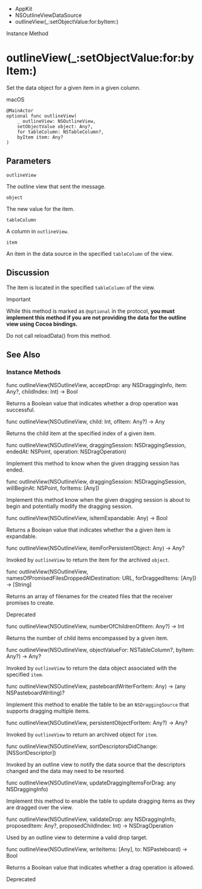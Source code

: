 

- AppKit
- NSOutlineViewDataSource
-  outlineView(\_:setObjectValue:for:byItem:) 

Instance Method

# outlineView(\_:setObjectValue:for:byItem:)

Set the data object for a given item in a given column.

macOS

``` source
@MainActor
optional func outlineView(
    _ outlineView: NSOutlineView,
    setObjectValue object: Any?,
    for tableColumn: NSTableColumn?,
    byItem item: Any?
)
```

## Parameters 

`outlineView`  

The outline view that sent the message.

`object`  

The new value for the item.

`tableColumn`  

A column in `outlineView`.

`item`  

An item in the data source in the specified `tableColumn` of the view.

## Discussion

The item is located in the specified `tableColumn` of the view.

Important

While this method is marked as `@optional` in the protocol, **you must implement this method if you are not providing the data for the outline view using Cocoa bindings.**

Do not call reloadData() from this method.

## See Also

### Instance Methods

func outlineView(NSOutlineView, acceptDrop: any NSDraggingInfo, item: Any?, childIndex: Int) -> Bool

Returns a Boolean value that indicates whether a drop operation was successful.

func outlineView(NSOutlineView, child: Int, ofItem: Any?) -> Any

Returns the child item at the specified index of a given item.

func outlineView(NSOutlineView, draggingSession: NSDraggingSession, endedAt: NSPoint, operation: NSDragOperation)

Implement this method to know when the given dragging session has ended.

func outlineView(NSOutlineView, draggingSession: NSDraggingSession, willBeginAt: NSPoint, forItems: [Any])

Implement this method know when the given dragging session is about to begin and potentially modify the dragging session.

func outlineView(NSOutlineView, isItemExpandable: Any) -> Bool

Returns a Boolean value that indicates whether the a given item is expandable.

func outlineView(NSOutlineView, itemForPersistentObject: Any) -> Any?

Invoked by `outlineView` to return the item for the archived `object`.

func outlineView(NSOutlineView, namesOfPromisedFilesDroppedAtDestination: URL, forDraggedItems: [Any]) -> [String]

Returns an array of filenames for the created files that the receiver promises to create.

Deprecated

func outlineView(NSOutlineView, numberOfChildrenOfItem: Any?) -> Int

Returns the number of child items encompassed by a given item.

func outlineView(NSOutlineView, objectValueFor: NSTableColumn?, byItem: Any?) -> Any?

Invoked by `outlineView` to return the data object associated with the specified `item`.

func outlineView(NSOutlineView, pasteboardWriterForItem: Any) -> (any NSPasteboardWriting)?

Implement this method to enable the table to be an `NSDraggingSource` that supports dragging multiple items.

func outlineView(NSOutlineView, persistentObjectForItem: Any?) -> Any?

Invoked by `outlineView` to return an archived object for `item`.

func outlineView(NSOutlineView, sortDescriptorsDidChange: [NSSortDescriptor])

Invoked by an outline view to notify the data source that the descriptors changed and the data may need to be resorted.

func outlineView(NSOutlineView, updateDraggingItemsForDrag: any NSDraggingInfo)

Implement this method to enable the table to update dragging items as they are dragged over the view.

func outlineView(NSOutlineView, validateDrop: any NSDraggingInfo, proposedItem: Any?, proposedChildIndex: Int) -> NSDragOperation

Used by an outline view to determine a valid drop target.

func outlineView(NSOutlineView, writeItems: [Any], to: NSPasteboard) -> Bool

Returns a Boolean value that indicates whether a drag operation is allowed.

Deprecated

